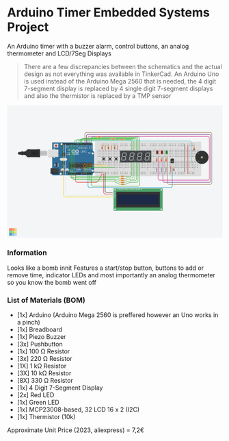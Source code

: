# Arduino Timer Embedded Systems Project
An Arduino timer with a buzzer alarm, control buttons, an analog thermometer and LCD/7Seg Displays

> There are a few discrepancies between the schematics and the actual design as not everything was available in TinkerCad. An Arduino Uno is used instead of the 
> Arduino Mega 2560 that is needed, the 4 digit 7-segment display is replaced by 4 single digit 7-segment displays and also the thermistor is replaced by a TMP sensor

![Showcase](embedded_showcase.png)

### Information
Looks like a bomb innit
Features a start/stop button, buttons to add or remove time, indicator LEDs and most importantly an analog thermometer so you know the bomb went off
### List of Materials (BOM)
- [1x] Arduino (Arduino Mega 2560 is preffered however an Uno works in a pinch)
- [1x] Breadboard
- [1x] Piezo Buzzer
- [3x] Pushbutton
- [1x] 100 Ω Resistor
- [3x] 220 Ω Resistor
- [1X] 1 kΩ Resistor
- [3X] 10 kΩ Resistor
- [8X] 330 Ω Resistor
- [1x] 4 Digit 7-Segment Display
- [2x] Red LED
- [1x] Green LED
- [1x] MCP23008-based, 32 LCD 16 x 2 (I2C)
- [1x] Thermistor (10k)

Approximate Unit Price (2023, aliexpress) = 7,2€
